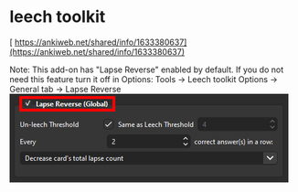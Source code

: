 # leech toolkit

[ https://ankiweb.net/shared/info/1633380637](https://ankiweb.net/shared/info/1633380637)


Note: This add-on has "Lapse Reverse" enabled by default.
If you do not need this feature turn it off in Options:
Tools -> Leech toolkit Options -> General tab -> Lapse Reverse
![alt text](images/leechToolKit/01.png)